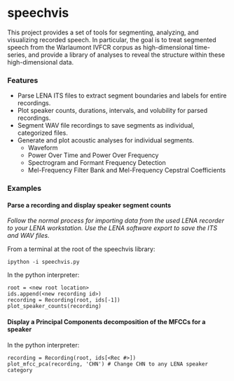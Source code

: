 # speechvis

This project provides a set of tools for segmenting, analyzing, and visualizing recorded speech. In particular, the goal
is to treat segmented speech from the Warlaumont IVFCR corpus as high-dimensional time-series, and provide a library of
analyses to reveal the structure within these high-dimensional data.

### Features

* Parse LENA ITS files to extract segment boundaries and labels for entire recordings.
* Plot speaker counts, durations, intervals, and volubility for parsed recordings.
* Segment WAV file recordings to save segments as individual, categorized files.
* Generate and plot acoustic analyses for individual segments.
  * Waveform
  * Power Over Time and Power Over Frequency
  * Spectrogram and Formant Frequency Detection
  * Mel-Frequency Filter Bank and Mel-Frequency Cepstral Coefficients

### Examples

#### Parse a recording and display speaker segment counts

_Follow the normal process for importing data from the used LENA recorder to your LENA
workstation. Use the LENA software export to save the ITS and WAV files._

From a terminal at the root of the speechvis library:

`ipython -i speechvis.py`

In the python interpreter:

```
root = <new root location>
ids.append(<new recording id>)
recording = Recording(root, ids[-1])
plot_speaker_counts(recording)
```

#### Display a Principal Components decomposition of the MFCCs for a speaker

In the python interpreter:

```
recording = Recording(root, ids[<Rec #>])
plot_mfcc_pca(recording, 'CHN') # Change CHN to any LENA speaker category
```
